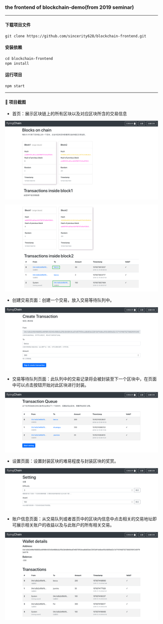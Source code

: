 ### the frontend of blockchain-demo(from 2019 seminar)
---
#### 下载项目文件
```
git clone https://github.com/sincerity628/blockchain-frontend.git
```
#### 安装依赖
```
cd blockchain-frontend
npm install
```
#### 运行项目
```
npm start
```
---
#### :eyes: 项目截图
* 首页：展示区块链上的所有区块以及对应区块所含的交易信息

![homepage1](./src/assets/screenshots/homepage1.png)

![homepage2](./src/assets/screenshots/homepage2.png)

* 创建交易页面：创建一个交易，放入交易等待队列中。

![create-trans](./src/assets/screenshots/create-trans.png)

* 交易等待队列页面：此队列中的交易记录将会被封装至下一个区块中，在页面中可以点击按钮开始对此区块进行封装。

![trans-queue](./src/assets/screenshots/trans-queue.png)

* 设置页面：设置封装区块的难易程度与封装区块的奖赏。

![setting](./src/assets/screenshots/setting.png)

* 账户信息页面：从交易队列或者首页中的区块内信息中点击相关的交易地址即可展示相关账户的收益以及与此账户的所有相关交易。

![wallet-detail](./src/assets/screenshots/wallet-details.png)
